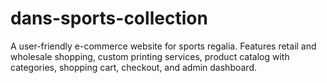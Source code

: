 # dans-sports-collection
A user-friendly e-commerce website for sports regalia. Features retail and wholesale shopping, custom printing services, product catalog with categories, shopping cart, checkout, and admin dashboard.
